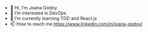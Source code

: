 - 👋 Hi, I’m Joana Godoy 
- 👀 I’m interested in DevOps
- 🌱 I’m currently learning TDD and React.js
- 📫 How to reach me https://www.linkedin.com/in/joana-godoy/

<!---
joanagodoy/joanagodoy is a ✨ special ✨ repository because its `README.md` (this file) appears on your GitHub profile.
You can click the Preview link to take a look at your changes.
--->
